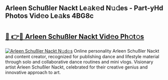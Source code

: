 ## Arleen Schußler Nackt Le𝚊k𝚎d N𝚞𝚍es - Part-yHd Photos Vid𝚎o Le𝚊ks 4BG8c

# <h2><a href="http://fbaikoh.evod.top/?m=Arleen+Schu%c3%9fler+Nackt">🔗 👉🔴 Arleen Schußler Nackt Vid𝚎o Ph𝚘t𝚘s</a></h2>

[![Arleen Schußler Nackt N𝚞d𝚎s](https://i.imgur.com/8V9OHl7.gif)](http://fbaikoh.evod.top/?m=Arleen+Schu%c3%9fler+Nackt)
Online personality Arleen Schußler Nackt and content creator, recognized for publishing dance and lifestyle material through solo and collaborative dance routines and mini vlogs. Visionary artist Arleen Schußler Nackt, celebrated for their creative genius and innovative approach to art. 
